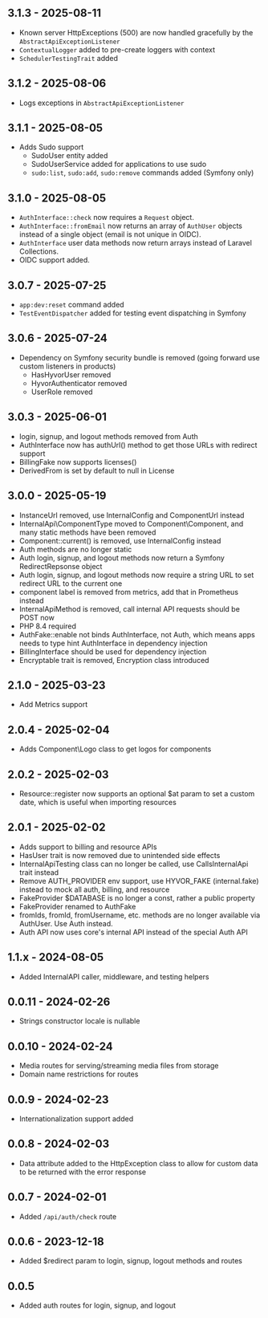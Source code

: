 ## 3.1.3 - 2025-08-11

- Known server HttpExceptions (500) are now handled gracefully by the `AbstractApiExceptionListener`
- `ContextualLogger` added to pre-create loggers with context
- `SchedulerTestingTrait` added

## 3.1.2 - 2025-08-06

- Logs exceptions in `AbstractApiExceptionListener`

## 3.1.1 - 2025-08-05

- Adds Sudo support
   - SudoUser entity added
   - SudoUserService added for applications to use sudo
   - `sudo:list`, `sudo:add`, `sudo:remove` commands added (Symfony only)

## 3.1.0 - 2025-08-05

- `AuthInterface::check` now requires a `Request` object.
- `AuthInterface::fromEmail` now returns an array of `AuthUser` objects instead of a single object (email is not unique in OIDC).
- `AuthInterface` user data methods now return arrays instead of Laravel Collections.
- OIDC support added.

## 3.0.7 - 2025-07-25

- `app:dev:reset` command added
- `TestEventDispatcher` added for testing event dispatching in Symfony

## 3.0.6 - 2025-07-24

- Dependency on Symfony security bundle is removed (going forward use custom listeners in products)
    - HasHyvorUser removed
    - HyvorAuthenticator removed
    - UserRole removed

## 3.0.3 - 2025-06-01

- login, signup, and logout methods removed from Auth
- AuthInterface now has authUrl() method to get those URLs with redirect support
- BillingFake now supports licenses()
- DerivedFrom is set by default to null in License

## 3.0.0 - 2025-05-19

- InstanceUrl removed, use InternalConfig and ComponentUrl instead
- InternalApi\ComponentType moved to Component\Component, and many static methods have been removed
- Component::current() is removed, use InternalConfig instead
- Auth methods are no longer static
- Auth login, signup, and logout methods now return a Symfony RedirectRepsonse object
- Auth login, signup, and logout methods now require a string URL to set redirect URL to the current one
- component label is removed from metrics, add that in Prometheus instead
- InternalApiMethod is removed, call internal API requests should be POST now
- PHP 8.4 required
- AuthFake::enable not binds AuthInterface, not Auth, which means apps needs to type hint AuthInterface in dependency
  injection
- BillingInterface should be used for dependency injection
- Encryptable trait is removed, Encryption class introduced

## 2.1.0 - 2025-03-23

- Add Metrics support

## 2.0.4 - 2025-02-04

- Adds Component\Logo class to get logos for components

## 2.0.2 - 2025-02-03

- Resource::register now supports an optional $at param to set a custom date, which is useful when importing resources

## 2.0.1 - 2025-02-02

- Adds support to billing and resource APIs
- HasUser trait is now removed due to unintended side effects
- InternalApiTesting class can no longer be called, use CallsInternalApi trait instead
- Remove AUTH_PROVIDER env support, use HYVOR_FAKE (internal.fake) instead to mock all auth, billing, and resource
- FakeProvider $DATABASE is no longer a const, rather a public property
- FakeProvider renamed to AuthFake
- fromIds, fromId, fromUsername, etc. methods are no longer available via AuthUser. Use Auth instead.
- Auth API now uses core's internal API instead of the special Auth API

## 1.1.x - 2024-08-05

- Added InternalAPI caller, middleware, and testing helpers

## 0.0.11 - 2024-02-26

- Strings constructor locale is nullable

## 0.0.10 - 2024-02-24

- Media routes for serving/streaming media files from storage
- Domain name restrictions for routes

## 0.0.9 - 2024-02-23

- Internationalization support added

## 0.0.8 - 2024-02-03

- Data attribute added to the HttpException class
  to allow for custom data to be returned with the error response

## 0.0.7 - 2024-02-01

- Added `/api/auth/check` route

## 0.0.6 - 2023-12-18

- Added $redirect param to login, signup, logout methods and routes

## 0.0.5

- Added auth routes for login, signup, and logout
